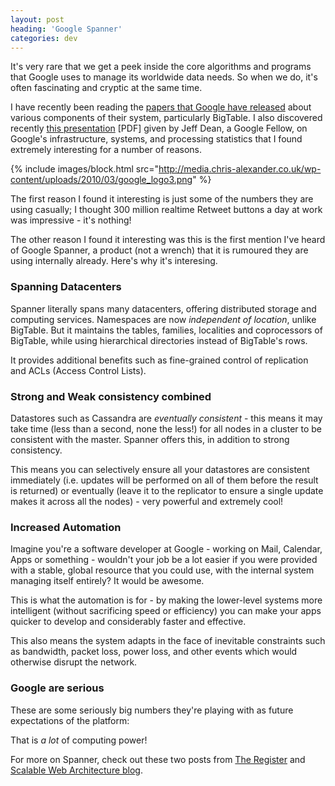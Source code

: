 ```yaml
---
layout: post
heading: 'Google Spanner'
categories: dev
---
```


It's very rare that we get a peek inside the core algorithms and programs that Google uses to manage its worldwide data needs. So when we do, it's often fascinating and cryptic at the same time.

I have recently been reading the [papers that Google have released](http://research.google.com/pubs/papers.html) about various components of their system, particularly BigTable. I also discovered recently [this presentation](http://www.cs.cornell.edu/projects/ladis2009/talks/dean-keynote-ladis2009.pdf) [PDF] given by Jeff Dean, a Google Fellow, on Google's infrastructure, systems, and processing statistics that I found extremely interesting for a number of reasons.

{% include images/block.html src="http://media.chris-alexander.co.uk/wp-content/uploads/2010/03/google_logo3.png" %}

The first reason I found it interesting is just some of the numbers they are using casually; I thought 300 million realtime Retweet buttons a day at work was impressive - it's nothing!

The other reason I found it interesting was this is the first mention I've heard of Google Spanner, a product (not a wrench) that it is rumoured they are using internally already. Here's why it's interesing.

### Spanning Datacenters

Spanner literally spans many datacenters, offering distributed storage and computing services. Namespaces are now *independent of location*, unlike BigTable. But it maintains the tables, families, localities and coprocessors of BigTable, while using hierarchical directories instead of BigTable's rows.

It provides additional benefits such as fine-grained control of replication and ACLs (Access Control Lists).

### Strong and Weak consistency combined

Datastores such as Cassandra are *eventually consistent* - this means it may take time (less than a second, none the less!) for all nodes in a cluster to be consistent with the master. Spanner offers this, in addition to strong consistency.

This means you can selectively ensure all your datastores are consistent immediately (i.e. updates will be performed on all of them before the result is returned) or eventually (leave it to the replicator to ensure a single update makes it across all the nodes) - very powerful and extremely cool!

### Increased Automation

Imagine you're a software developer at Google - working on Mail, Calendar, Apps or something - wouldn't your job be a lot easier if you were provided with a stable, global resource that you could use, with the internal system managing itself entirely? It would be awesome.

This is what the automation is for - by making the lower-level systems more intelligent (without sacrificing speed or efficiency) you can make your apps quicker to develop and considerably faster and effective.

This also means the system adapts in the face of inevitable constraints such as bandwidth, packet loss, power loss, and other events which would otherwise disrupt the network.

### Google are serious

These are some seriously big numbers they're playing with as future expectations of the platform:

That is *a lot* of computing power!

For more on Spanner, check out these two posts from [The Register](http://www.theregister.co.uk/2009/10/23/google_spanner/) and [Scalable Web Architecture blog](https://web.archive.org/web/20160410111236/http://www.royans.net/wp/2010/03/18/spanner-googles-next-massive-storage-and-computation-infrastructure/).

